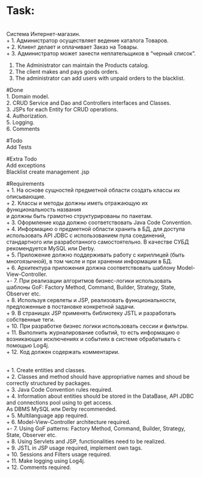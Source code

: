 # Task:
<br>Система Интернет-магазин. 
<br>+ 1. Администратор осуществляет ведение каталога Товаров.
<br>+ 2. Клиент делает и оплачивает Заказ на Товары.
<br>+ 3. Администратор может занести неплательщиков в “черный список”.

1. The Administrator can maintain the Products catalog.
2. The client makes and pays goods orders.
3. The administrator can add users with unpaid orders to the blacklist.

#Done
<br>1. Domain model.
<br>2. CRUD Service and Dao and Controllers interfaces and Classes.
<br>3. JSPs for each Entity for CRUD operations.
<br>4. Authorization.
<br>5. Logging.
<br>6. Comments

#Todo
<br>Add Tests

#Extra Todo
<br>Add exceptions
<br>Blacklist create management .jsp


#Requirements
<br>+ 1. На основе сущностей предметной области создать классы их описывающие.
<br>+ 2. Классы и методы должны иметь отражающую их функциональность названия
<br> и должны быть грамотно структурированы по пакетам.
<br>+ 3. Оформление кода должно соответствовать Java Code Convention.
<br>+ 4. Информацию о предметной области хранить в БД, для доступа использовать API JDBC с использованием пула соединений,
<br> стандартного или разработанного самостоятельно. В качестве СУБД рекомендуется MySQL или Derby.
<br>+ 5. Приложение должно поддерживать работу с кириллицей (быть многоязычной), в том числе и при хранении информации в БД.
<br>+ 6. Архитектура приложения должна соответствовать шаблону Model-View-Controller.
<br>+- 7. При реализации алгоритмов бизнес-логики использовать
<br> шаблоны GoF: Factory Method, Command, Builder, Strategy, State, Observer etc.
<br>+ 8. Используя сервлеты и JSP, реализовать функциональности, предложенные в постановке конкретной задачи.
<br>+ 9. В страницах JSP применять библиотеку JSTL и разработать собственные теги.
<br>+ 10. При разработке бизнес логики использовать сессии и фильтры.
<br>+ 11. Выполнить журналирование событий, то есть информацию о возникающих исключениях и событиях в системе обрабатывать с помощью Log4j.
<br>+ 12.	Код должен содержать комментарии.

<br>+ 1. Create entities and classes.
<br>+ 2. Classes and method should have appropriative names and shoud be correctly structured by packages.
<br>+ 3. Java Code Convention rules required.
<br>+ 4. Information about entities should be stored in the DataBase, API JDBC and connections pool using to get access.
<br> As DBMS MySQL или Derby recommended.
<br>+ 5. Multilanguage app required.
<br>+ 6. Model-View-Controller architecture required.
<br>+- 7. Using GoF patterns: Factory Method, Command, Builder, Strategy, State, Observer etc.
<br>+ 8. Using Servlets and JSP, functionalities need to be realized.
<br>+ 9. JSTL in JSP usage required, implement own tags.
<br>+ 10. Sessions and Filters usage required.
<br>+ 11. Make logging using Log4j.
<br>+ 12.	Comments required.

